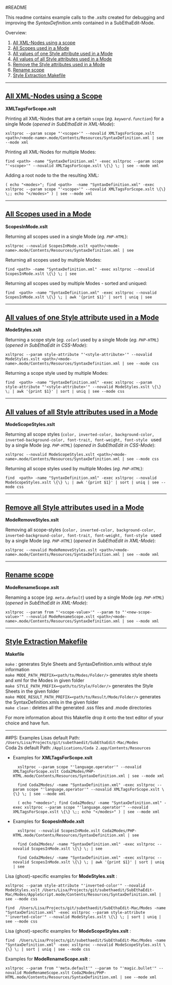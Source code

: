 #README


This readme contains example calls to the *.xslts* created for debugging and improving the *SyntaxDefinition.xmls* contained in a SubEthaEdit-Mode.

Overview:

1. [All XML-Nodes using a scope](#xmlForScope)
2. [All Scopes used in a Mode](#scopes)
3. [All values of one Style attribute used in a Mode](#oneStyleAttributeValues)
4. [All values of all Style attributes used in a Mode](#allStyleAttributeValues)
5. [Remove the Style attributes used in a Mode](#removeStyleAttributes)
6. [Rename scope](#renameScope)
7. [Style Extraction Makefile](#makefile)


---
## [All XML-Nodes using a Scope](id:xmlForScope)
**XMLTagsForScope.xslt**

Printing all XML-Nodes that are a certain `scope` (*eg. `keyword.function`*) for a single Mode (_opened in SubEthaEdit in XML-Mode_): 

	xsltproc --param scope "'<scope>'" --novalid XMLTagsForScope.xslt <path>/<mode-name>.mode/Contents/Resources/SyntaxDefinition.xml | see --mode xml

Printing all XML-Nodes for multiple Modes: 

	find <path> -name "SyntaxDefinition.xml" -exec xsltproc --param scope "'<scope>'" --novalid XMLTagsForScope.xslt \{\} \; | see --mode xml
	
Adding a root node to the the resulting XML: 

	( echo "<modes>"; find <path>  -name "SyntaxDefinition.xml" -exec xsltproc --param scope "'<scope>'" --novalid XMLTagsForScope.xslt \{\} \;; echo "</modes>" ) | see --mode xml

---
## [All Scopes used in a Mode](id:scopes)
**ScopesInMode.xslt**

Returning all scopes used in a single Mode (*eg. `PHP-HTML`*):

	xsltproc --novalid ScopesInMode.xslt <path>/<mode-name>.mode/Contents/Resources/SyntaxDefinition.xml | see

Returning all scopes used by multiple Modes:

	find <path> -name "SyntaxDefinition.xml" -exec xsltproc --novalid ScopesInMode.xslt \{\} \; | see

Returning all scopes used by multiple Modes - sorted and uniqued:

	find  <path> -name "SyntaxDefinition.xml" -exec xsltproc --novalid ScopesInMode.xslt \{\} \; | awk '{print $1}' | sort | uniq | see

---
## [All values of one Style attribute used in a Mode](id:oneStyleAttributeValues)
**ModeStyles.xslt**

Returning a scope style (*eg. `color`*) used by a single Mode (*eg. `PHP-HTML`*) (_opened in SubEthaEdit in CSS-Mode_):

	xsltproc --param style-attribute "'<style-attribute>'" --novalid ModeStyles.xslt <path>/<mode-name>.mode/Contents/Resources/SyntaxDefinition.xml | see --mode css

Returning a scope style used by multiple Modes:

	find  <path> -name "SyntaxDefinition.xml" -exec xsltproc --param style-attribute "'<style-attribute>'" --novalid ModeStyles.xslt \{\} \; | awk '{print $1}' | sort | uniq | see --mode css

---
## [All values of all Style attributes used in a Mode](id:allStyleAttributeValues)
**ModeScopeStyles.xslt**

Returning all scope styles (`color, inverted-color, background-color, inverted-background-color, font-trait, font-weight, font-style
` used by a single Mode (*eg. `PHP-HTML`*) (_opened in SubEthaEdit in CSS-Mode_):

	xsltproc --novalid ModeScopeStyles.xslt <path>/<mode-name>.mode/Contents/Resources/SyntaxDefinition.xml | see --mode css

Returning all scope styles used by multiple Modes (*eg. `PHP-HTML`*):

	find  <path> -name "SyntaxDefinition.xml" -exec xsltproc --novalid ModeScopeStyles.xslt \{\} \; | awk '{print $1}' | sort | uniq | see --mode css



---
## [Remove all Style attributes used in a Mode](id:removeStyleAttributes)
**ModeRemoveStyles.xslt**

Removing all scope-styles (`color, inverted-color, background-color, inverted-background-color, font-trait, font-weight, font-style
` used by a single Mode (*eg. `PHP-HTML`*) (_opened in SubEthaEdit in XML-Mode_):

	xsltproc --novalid ModeRemoveStyles.xslt <path>/<mode-name>.mode/Contents/Resources/SyntaxDefinition.xml | see --mode xml

---
## [Rename scope](id:renameScope)
**ModeRenameScope.xslt**

Renaming a scope (*eg. `meta.default`*) used by a single Mode (*eg. `PHP-HTML`*) (_opened in SubEthaEdit in XML-Mode_):

	xsltproc --param from "'<scope-value>'" --param to "'<new-scope-value>'" --novalid ModeRenameScope.xslt <path>/<mode-name>.mode/Contents/Resources/SyntaxDefinition.xml | see --mode xml

---
## [Style Extraction Makefile](id:makefile)
**Makefile**

`make` : generates Style Sheets and SyntaxDefinition.xmls without style information  
`make MODE_PATH_PREFIX=<path/to/Modes/Folder/>` generates style sheets and xml for the Modes in given folder  
`make STYLE_PATH_PREFIX=<path/to/Style/Folder/>` generates the Style Sheets in the given folder  
`make MODE_RESULT_PATH_PREFIX=<path/to/Result/Mode/Folder/>` generates the SyntaxDefinition.xmls in the given folder  
`make clean` : deletes all the generated .sss files and .mode directories  

For more information about this Makefile drop it onto the text editor of your choice and have fun.

---
##PS: Examples
Lisas default Path: `/Users/Lisa/Projects/git/subethaedit/SubEthaEdit-Mac/Modes`  
Coda 2s default Path: `/Applications/Coda 2.app/Contents/Resources`

* Examples for **XMLTagsForScope.xslt**
	
		xsltproc --param scope "'language.operator'" --novalid XMLTagsForScope.xslt Coda2Modes/PHP-HTML.mode/Contents/Resources/SyntaxDefinition.xml | see --mode xml
	
		find Coda2Modes/ -name "SyntaxDefinition.xml" -exec xsltproc --param scope "'language.operator'" --novalid XMLTagsForScope.xslt \{\} \; | see --mode xml
	
		( echo "<modes>"; find Coda2Modes/ -name "SyntaxDefinition.xml" -exec xsltproc --param scope "'language.operator'" --novalid XMLTagsForScope.xslt \{\} \;; echo "</modes>" ) | see --mode xml

	
* Examples for **ScopesInMode.xslt**
		
		xsltproc --novalid ScopesInMode.xslt Coda2Modes/PHP-HTML.mode/Contents/Resources/SyntaxDefinition.xml | see

		find Coda2Modes/ -name "SyntaxDefinition.xml" -exec xsltproc --novalid ScopesInMode.xslt \{\} \; | see

		find Coda2Modes/ -name "SyntaxDefinition.xml" -exec xsltproc --novalid ScopesInMode.xslt \{\} \; | awk '{print $1}' | sort | uniq | see
		

Lisa (ghost)-specific examples for **ModeStyles.xslt** :

	xsltproc --param style-attribute "'inverted-color'" --novalid ModeStyles.xslt /Users/Lisa/Projects/git/subethaedit/SubEthaEdit-Mac/Modes/AppleScript.mode/Contents/Resources/SyntaxDefinition.xml | see --mode css

	find  /Users/Lisa/Projects/git/subethaedit/SubEthaEdit-Mac/Modes -name "SyntaxDefinition.xml" -exec xsltproc --param style-attribute "'inverted-color'" --novalid ModeStyles.xslt \{\} \; | sort | uniq | see --mode css

Lisa (ghost)-specific examples for **ModeScopeStyles.xslt** :

	find  /Users/Lisa/Projects/git/subethaedit/SubEthaEdit-Mac/Modes -name "SyntaxDefinition.xml" -exec xsltproc --novalid ModeScopeStyles.xslt \{\} \; | sort | uniq | see --mode css

Examples for **ModeRenameScope.xslt** :

	xsltproc --param from "'meta.default'" --param to "'magic.bullet'" --novalid ModeRenameScope.xslt Coda2Modes/PHP-HTML.mode/Contents/Resources/SyntaxDefinition.xml | see --mode xml


